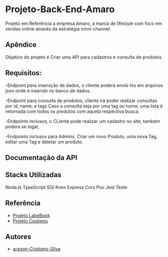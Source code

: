 # Projeto-Back-End-Amaro

Projeto em Referência a empresa Amaro, a marca de lifestyle com foco em vendas online
através da estratégia omni-channel.

## Apêndice

Objetivo do projeto é Criar uma API para cadastros e consulta de produtos.

## Requisitos:

-Endpoint para insersção de dados, o cliente poderá enviá-los em arquivos json onde é
inserido no banco de dados.

-Endpoint para consulta de produtos, cliente irá poder realizar consultas por id, name, e tags
Caso a consulta seja por uma tag ou nome, uma lista é retornada com todos os produtos com aquela
respectiva busca.

-Endpoints inclusos, o CLiente pode realizar um cadastro no site, também podera se logar,

-Endpoints inclusos para Admins, Criar um novo Produto, uma nova Tag, editar uma Tag e deletar um produto.


## Documentação da API

## Stacks Utilizadas

NodeJs
TypeScript
SQl
Knex
Express
Cors
Poo
Jest
Teste


## Referência

 - [Projeto LabeBook](https://github.com/future4code/aragon-Cristiano-Silva/pull/70)
 - [Projeto Cookenu](https://github.com/future4code/aragon-Cristiano-Silva/pull/66)


## Autores

- [aragon-Cristiano-Silva](https://github.com/future4code/aragon-Cristiano-Silva/)
